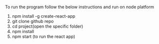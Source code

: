 To run the program follow the below instructions and run on node platform

1. npm install -g create-react-app
2. git clone github repo
3. cd project(open the specific folder)
4. npm install
5. npm start (to run the react app)